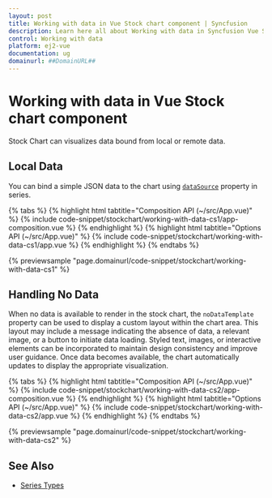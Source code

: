 ```yaml
---
layout: post
title: Working with data in Vue Stock chart component | Syncfusion
description: Learn here all about Working with data in Syncfusion Vue Stock chart component of Syncfusion Essential JS 2 and more.
control: Working with data 
platform: ej2-vue
documentation: ug
domainurl: ##DomainURL##
---
```

<!-- markdownlint-disable MD036 -->

# Working with data in Vue Stock chart component

Stock Chart can visualizes data bound from local or remote data.

## Local Data

You can bind a simple JSON data to the chart using [`dataSource`](https://ej2.syncfusion.com/vue/documentation/api/stock-chart/stockSeriesModel/#datasource) property in series.

{% tabs %}
{% highlight html tabtitle="Composition API (~/src/App.vue)" %}
{% include code-snippet/stockchart/working-with-data-cs1/app-composition.vue %}
{% endhighlight %}
{% highlight html tabtitle="Options API (~/src/App.vue)" %}
{% include code-snippet/stockchart/working-with-data-cs1/app.vue %}
{% endhighlight %}
{% endtabs %}
        
{% previewsample "page.domainurl/code-snippet/stockchart/working-with-data-cs1" %}

## Handling No Data

When no data is available to render in the stock chart, the `noDataTemplate` property can be used to display a custom layout within the chart area. This layout may include a message indicating the absence of data, a relevant image, or a button to initiate data loading. Styled text, images, or interactive elements can be incorporated to maintain design consistency and improve user guidance. Once data becomes available, the chart automatically updates to display the appropriate visualization.

{% tabs %}
{% highlight html tabtitle="Composition API (~/src/App.vue)" %}
{% include code-snippet/stockchart/working-with-data-cs2/app-composition.vue %}
{% endhighlight %}
{% highlight html tabtitle="Options API (~/src/App.vue)" %}
{% include code-snippet/stockchart/working-with-data-cs2/app.vue %}
{% endhighlight %}
{% endtabs %}
        
{% previewsample "page.domainurl/code-snippet/stockchart/working-with-data-cs2" %}

## See Also

* [Series Types](series-types)